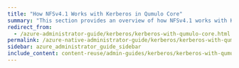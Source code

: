 ```yaml
---
title: "How NFSv4.1 Works with Kerberos in Qumulo Core"
summary: "This section provides an overview of how NFSv4.1 works with Kerberos in Qumulo Core."
redirect_from:
  - /azure-administrator-guide/kerberos/kerberos-with-qumulo-core.html
permalink: /azure-native-administrator-guide/kerberos/kerberos-with-qumulo-core.html
sidebar: azure_administrator_guide_sidebar
include_content: content-reuse/admin-guides/kerberos/kerberos-with-qumulo-core.md
---
```


